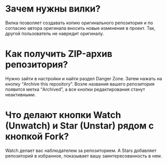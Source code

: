 # Зачем нужны вилки?

Вилка позволяет создавать копию оригинального репозитория и по согласию автора оригинала вносить новые изменения в проект. Так, другой пользователь не навредит оригиналу.

# Как получить ZIP-архив репозитория?

Нужно зайти в настройки и найти раздел Danger Zone. Затем нажать на кнопку “Archive this repository”. Возле названия вашего репозитория появится метка “Archived”, а все кнопки редактирования станут неактивными.

# Что делают кнопки Watch (Unwatch) и Star (Unstar) рядом с кнопкой Fork?

Watch делает вас наблюдателем за репозиторием. А Stars добавляет репозиторий в избранное, показывает вашу заинтересованность в нем.
